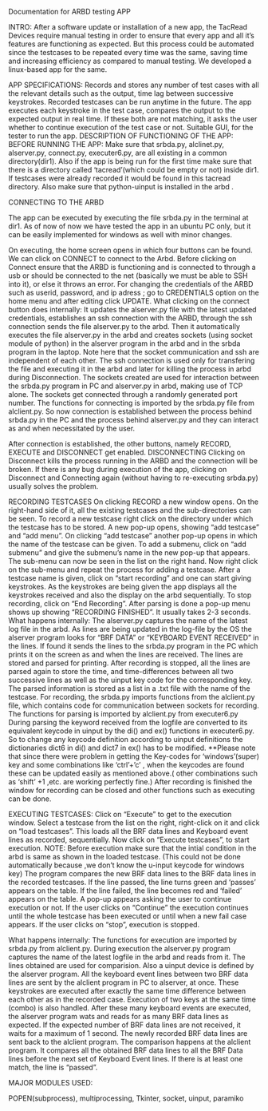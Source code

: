 Documentation for ARBD testing APP

INTRO:
After a software update or installation of a new app, the TacRead Devices require manual testing in order to ensure that every app and all it’s features are functioning as expected. But this process could be automated since the testcases to be repeated every time was the same, saving time and increasing efficiency as compared to manual testing. We developed a linux-based app for the same.


APP SPECIFICATIONS:
Records and stores any number of test cases with all the relevant details such as the output, time lag between successive keystrokes.
Recorded testcases can be run anytime in the future.
The app executes each keystroke in the test case, compares
the output to the expected output in real time.
If these both are not matching, it asks the user whether to continue execution of the test case or not.
Suitable GUI, for the tester to run the app.
DESCRIPTION OF FUNCTIONING OF THE APP:
BEFORE RUNNING THE APP:
Make sure that srbda.py, alclinet.py, alserver.py, connect.py, executer6.py, are all existing in a common directory(dir1). Also if the app is being run for the first time make sure that there is a directory called ‘tacread’(which could be empty or not) inside dir1. If testcases were already recorded it would be found in this tacread directory.
Also make sure that python-uinput is installed in the arbd .


CONNECTING TO THE ARBD

The app can be executed by executing the file srbda.py in the terminal at dir1. As of now of now we have tested the app in an ubuntu PC only, but it can be easily implemented for windows as well with minor changes.

On executing, the home screen opens in which four buttons can be found. We can click on CONNECT to connect to the Arbd. Before clicking on Connect ensure that the ARBD is functioning and is connected to through a usb or should be connected to the net (basically we must be able to SSH into it), or else it throws an error.
For changing the credentials of the ARBD such as userid, password, and ip adress ; go to CREDENTIALS option on the home menu and after editing click UPDATE.
What clicking on the connect button does internally:
It updates the alserver.py file with the latest updated credentials, establishes an ssh connection with the ARBD, through the ssh connection sends the file alserver.py to the arbd. Then it automatically executes the file alserver.py in the arbd and creates sockets (using socket module of python) in the alserver program in the arbd and in the srbda program in the laptop. 
Note here that the socket communication and ssh are independent of each other. The ssh connection is used only for transfering the file and executing it in the arbd and later for killing the process in arbd during Disconnection. 
The sockets created are used for interaction between the srbda.py program in PC and alserver.py in arbd, making use of TCP alone. The sockets get connected through a randomly generated port number. 
The functions for connecting is imported by the srbda.py file from alclient.py.
So now connection is established between the process behind srbda.py in the PC and the process behind alserver.py and they can interact as and when necessitated by the user.

After connection is established, the other buttons, namely RECORD, EXECUTE and DISCONNECT get enabled.
DISCONNECTING
Clicking on Disconnect kills the process running in the ARBD and the connection will be broken.
If there is any bug during execution of the app, clicking on Disconnect and Connecting again (without having to re-executing srbda.py) usually solves the problem.



RECORDING TESTCASES
On clicking RECORD a new window opens. On the right-hand side of it, all the existing testcases and the sub-directories can be seen.
To record a new testcase right click on the directory under which the testcase has to be stored. A new pop-up opens, showing “add testcase” and “add menu”. On clicking “add testcase” another pop-up opens in which the name of the testcase can be given.
To add a submenu, click on “add submenu” and give the submenu’s name in the new pop-up that appears.
The sub-menu can now be seen in the list on the right hand. Now right click on the sub-menu and repeat the process for adding a testcase.
After a testcase name is given, click on “start recording” and one can start giving keystrokes. As the keystrokes are being given the app displays all the keystrokes received and also the display on the arbd sequentially. 
To stop recording, click on “End Recording”. After parsing is done a pop-up menu shows up showing “RECORDING FINISHED”. It usually takes 2-3 seconds.
What happens internally:
The alserver.py captures the name of the latest log file in the arbd.
As lines are being updated in the log-file by the OS the alserver program looks for “BRF DATA” or “KEYBOARD EVENT RECEIVED” in the lines. If found it sends the lines to the srbda.py program in the PC which prints it on the screen as and when the lines are received. The lines are stored and parsed for printing.
After recording is stopped, all the lines are parsed again to store the time, and time-differences between all two successive lines as well as the uinput key code for the corresponding key. The parsed information is stored as a list in a .txt file with the name of the testcase.
For recording, the srbda.py imports functions from the alclient.py file, which contains code for communication between sockets for recording. 
The functions for parsing is imported by alclient.py from executer6.py
During parsing the keyword received from the logfile are converted to its equivalent keycode in uinput by the di() and ex() functions in executer6.py.
So to change any keycode definition according to uinput definitions the dictionaries dict6 in di() and dict7 in ex() has to be modified.
**Please note that since there were problem in getting the Key-codes for ‘windows’(super) key and some combinations like ‘ctrl’+’c’ , when the keycodes are found these can be updated easily as mentioned above.( other combinations such as ‘shift’ +1 ,etc. are working perfectly fine.)
After recording is finished the window for recording can be closed and other functions such as executing can be done. 



EXECUTING TESTCASES:
Click on “Execute” to get to the execution window. Select a testcase from the list on the right, right-click on it and click on “load testcases”. This loads all the BRF data lines and Keyboard event lines as recorded, sequentially.
Now click on “Execute testcases”, to start execution. 
NOTE: Before execution make sure that the intial condition in the arbd is same as shown in the loaded testcase. (This could not be done automatically because ,we don’t know the u-input keycode for windows key)
The program compares the new BRF data lines to the BRF data lines in the recorded testcases. If the line passed, the line turns green and ‘passes’ appears on the table. If the line failed, the line becomes red and ‘failed’ appears on the table. A pop-up appears asking the user to continue execution or not. If the user clicks on “Continue” the execution continues until the whole testcase has been executed or until when a new fail case appears. If the user clicks on “stop”, execution is stopped.

What happens internally:
The functions for execution are imported by srbda.py from alclient.py.
During execution the alserver.py program captures the name of the latest logfile in the arbd and reads from it. The lines obtained are used for comparision. Also a uinput device is defined by the alserver program.
All the keyboard event lines between two BRF data lines are sent by the alclient program in PC to alserver, at once. These keystrokes are executed after exactly the same time difference between each other as in the recorded case.
Execution of two keys at the same time (combo) is also handled.
After these many keyboard events are executed, the alserver program wats and reads for as many BRF data lines as expected. If the expected number of BRF data lines are not received, it waits for a maximum of 1 second. The newly recorded BRF data lines are sent back to the alclient program.
The comparison happens at the alclient program. It compares all the obtained BRF data lines to all the BRF Data lines before the next set of Keyboard Event lines. If there is at least one match, the line is “passed”.


 MAJOR MODULES USED:

POPEN(subprocess), multiprocessing, Tkinter, socket, uinput, paramiko




